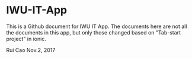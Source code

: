 # IWU-IT-App

This is a Github document for IWU IT App. The documents here are not all the documents in this app, but only those changed based on "Tab-start project" in ionic. 

Rui Cao
Nov.2, 2017
